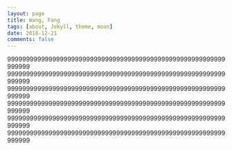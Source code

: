 ```yaml
---
layout: page
title: Wang, Fang
tags: [about, Jekyll, theme, moon]
date: 2018-12-21
comments: false
---
```


9999999999999999999999999999999999999999999999999999999999999999
9999999999999999999999999999999999999999999999999999999999999999
9999999999999999999999999999999999999999999999999999999999999999
9999999999999999999999999999999999999999999999999999999999999999
9999999999999999999999999999999999999999999999999999999999999999
9999999999999999999999999999999999999999999999999999999999999999
